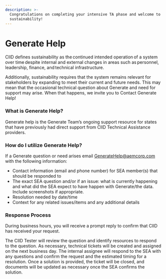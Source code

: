 ```yaml
---
description: >-
  Congratulations on completing your intensive TA phase and welcome to
  sustainability!
---
```


# Generate Help

CIID defines sustainability as the continued intended operation of a system over time despite internal and external changes in areas such as personnel, leadership, finance, and technical infrastructure.​&#x20;

Additionally, sustainability requires that the system remains relevant for stakeholders by expanding to meet their current and future needs. This may mean that the occasional technical question about Generate and need for support may arise. When that happens, we invite you to Contact Generate Help!&#x20;

### What is Generate Help?&#x20;

Generate help is the Generate Team’s ongoing support resource for states that have previously had direct support from CIID Technical Assistance providers. &#x20;

### How do I utilize Generate Help?&#x20;

If a Generate question or need arises email [GenerateHelp@aemcorp.com](mailto:GenerateHelp@aemcorp.com) with the following information:&#x20;

* Contact information (email and phone number) for SEA member(s) that should be responded to&#x20;
* The exact SEA question and/or if an issue: what is currently happening and what did the SEA expect to have happen with Generate/the data. Include screenshots if appropriate.&#x20;
* Resolution needed by date/time&#x20;
* Context for any related issues/items and any additional details&#x20;

### Response Process&#x20;

During business hours, you will receive a prompt reply to confirm that CIID has received your request. &#x20;

The CIID Tester will review the question and identify resources to respond to the question. As necessary, technical tickets will be created and assigned on the next business day. The internal assignee will respond to the SEA with any questions and confirm the request and the estimated timing for a resolution. Once a solution is provided, the ticket will be closed, and documents will be updated as necessary once the SEA confirms the solution. &#x20;

